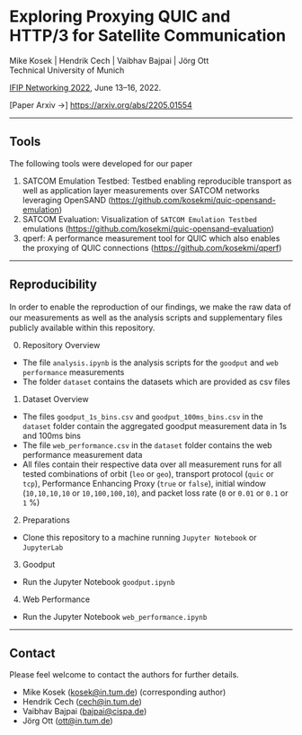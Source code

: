 # Exploring Proxying QUIC and HTTP/3 for Satellite Communication

Mike Kosek | Hendrik Cech | Vaibhav Bajpai | Jörg Ott  
Technical University of Munich

[IFIP Networking 2022](https://networking.ifip.org/2022/), June 13&ndash;16, 2022.

[Paper Arxiv &rarr;] https://arxiv.org/abs/2205.01554

---

## Tools

The following tools were developed for our paper

1. SATCOM Emulation Testbed: Testbed enabling reproducible transport as well as application layer measurements over SATCOM networks leveraging OpenSAND (https://github.com/kosekmi/quic-opensand-emulation)
2. SATCOM Evaluation: Visualization of ```SATCOM Emulation Testbed``` emulations (https://github.com/kosekmi/quic-opensand-evaluation)
3. qperf: A performance measurement tool for QUIC which also enables the proxying of QUIC connections  (https://github.com/kosekmi/qperf)

---

## Reproducibility

In order to enable the reproduction of our ﬁndings, we make the raw data of our measurements as well as the analysis scripts and supplementary ﬁles publicly available within this repository.

0. Repository Overview
* The file ```analysis.ipynb``` is the analysis scripts for the ```goodput``` and ```web performance``` measurements
* The folder ```dataset``` contains the datasets which are provided as csv files

1. Dataset Overview
* The files ```goodput_1s_bins.csv``` and ```goodput_100ms_bins.csv``` in the ```dataset``` folder contain the aggregated goodput measurement data in 1s and 100ms bins
* The file ```web_performance.csv``` in the ```dataset``` folder contains the web performance measurement data
* All files contain their respective data over all measurement runs for all tested combinations of orbit (`leo` or `geo`), transport protocol (`quic` or `tcp`), Performance Enhancing Proxy (`true` or `false`), initial window (`10,10,10,10` or `10,100,100,10`), and packet loss rate (`0` or `0.01` or `0.1` or `1` %)

2. Preparations
* Clone this repository to a machine running ```Jupyter Notebook``` or ```JupyterLab```

3. Goodput
* Run the Jupyter Notebook ```goodput.ipynb```

4. Web Performance
* Run the Jupyter Notebook ```web_performance.ipynb```

---

## Contact

Please feel welcome to contact the authors for further details.

* Mike Kosek (kosek@in.tum.de) (corresponding author)
* Hendrik Cech (cech@in.tum.de)
* Vaibhav Bajpai (bajpai@cispa.de)
* Jörg Ott (ott@in.tum.de)